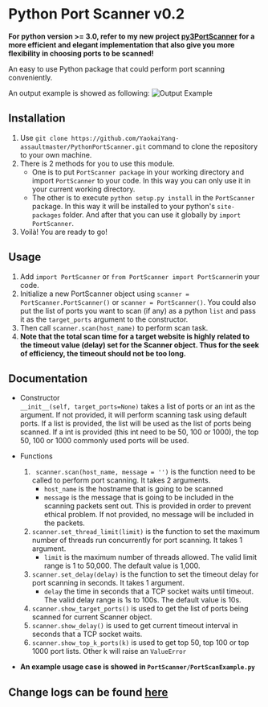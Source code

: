 # Python Port Scanner v0.2

__For python version >= 3.0, refer to my new project [py3PortScanner](https://github.com/YaokaiYang-assaultmaster/py3PortScanner) 
for a more efficient and elegant implementation that also give you more flexibility in choosing ports to be scanned!__

An easy to use Python package that could perform port scanning conveniently.

An output example is showed as following:
![Output Example](https://github.com/YaokaiYang-assaultmaster/PythonPortScanner/blob/master/ExampleGraph/ScanResultExample.png)

## Installation  
1. Use `git clone https://github.com/YaokaiYang-assaultmaster/PythonPortScanner.git` command to clone the repository to your own machine.   
2. There is 2 methods for you to use this module.   
	- One is to put `PortScanner package` in your working directory and import `PortScanner` to your code. In this way you can only use it in your current working directory.  
	- The other is to execute `python setup.py install` in the `PortScanner` package. In this way it will be installed to your python's `site-packages` folder. And after that you can use it globally by `import PortScanner`.   
3. Voilà! You are ready to go!

## Usage  
1. Add `import PortScanner` or `from PortScanner import PortScanner`in your code.  
2. Initialize a new PortScanner object using `scanner = PortScanner.PortScanner()` or `scanner = PortScanner()`. You could also put the list of ports you want to scan (if any) as a python `list` and pass it as the `target_ports` argument to the constructor.  
3. Then call `scanner.scan(host_name)` to perform scan task. 
4. __Note that the total scan time for a target website is highly related to the timeout value (delay) set for the Scanner object. Thus for the seek of efficiency, the timeout should not be too long.__

## Documentation 
- Constructor  
`__init__(self, target_ports=None)` takes a list of ports or an int as the argument. If not provided, it will perform scanning task using default ports. If a list is provided, the list will be used as the list of ports being scanned. If a int is provided (this int need to be 50, 100 or 1000), the top 50, 100 or 1000 commonly used ports will be used.     

- Functions  
	1. ` scanner.scan(host_name, message = '')` is the function need to be called to perform port scanning. It takes 2 arguments.   
		- `host_name` is the hostname that is going to be scanned
    	- `message` is the message that is going to be included in the scanning packets sent out. This is provided in order to prevent ethical problem. If not provided, no message will be included in the packets.  
	2.  `scanner.set_thread_limit(limit)` is the function to set the maximum number of threads run concurrently for port scanning. It takes 1 argument.  
		- `limit` is the maximum number of threads allowed. The valid limit range is 1 to 50,000. The default value is 1,000.   
	3.  `scanner.set_delay(delay)` is the function to set the timeout delay for port scanning in seconds. It takes 1 argument. 
		- `delay` the time in seconds that a TCP socket waits until timeout. The valid delay range is 1s to 100s. The default value is 10s.   
	4. `scanner.show_target_ports()` is used to get the list of ports being scanned for current Scanner object.     
	5. `scanner.show_delay()` is used to get current timeout interval in seconds that a TCP socket waits.       
	6. `scanner.show_top_k_ports(k)` is used to get top 50, top 100 or top 1000 port lists. Other k will raise an `ValueError` 

- __An example usage case is showed in `PortScanner/PortScanExample.py`__

## Change logs can be found [here](https://github.com/YaokaiYang-assaultmaster/PythonPortScanner/blob/master/CHANGELOG.md)
